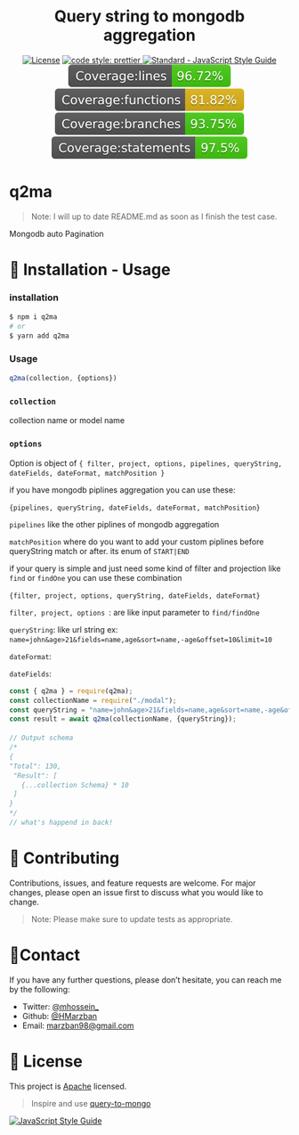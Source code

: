 <h1 align="center">Query string to mongodb aggregation</h1>

<p align="center">
<a href="https://opensource.org/licenses/Apache-2.0" rel="nofollow">
<img src="https://img.shields.io/badge/License-Apache%202.0-blue.svg" alt="License" style="max-width:100%;"></a>

<a href="https://github.com/sheerun/prettier-standard" rel="nofollow">
    <img alt="code style: prettier" src="https://img.shields.io/badge/code_style-prettier-ff69b4.svg">
</a>

<a href="https://github.com/sheerun/prettier-standard" rel="nofollow">
<img src="https://img.shields.io/badge/code_style-standard-brightgreen.svg" alt="Standard - JavaScript Style Guide" style="max-width:100%;">
</a>


<img src="./coverage/badge-lines.svg" alt="Coverage lines" data-canonical-src="./coverage/badge-lines.svg" style="max-width:100%;">

<img src="./coverage/badge-functions.svg" alt="Coverage functions" data-canonical-src="./coverage/badge-functions.svg" style="max-width:100%;">


<img src="./coverage/badge-branches.svg" alt="Coverage branches" data-canonical-src="./coverage/badge-branches.svg" style="max-width:100%;">

<img src="./coverage/badge-statements.svg" alt="Coverage statements" data-canonical-src="./coverage/badge-statements.svg" style="max-width:100%;">
</p>

# q2ma 
> Note: I will up to date README.md as soon as I finish the test case.

Mongodb auto Pagination

# 🚀 Installation - Usage

### installation
```bash
$ npm i q2ma
# or
$ yarn add q2ma
```

### Usage

```js
q2ma(collection, {options})

```

### `collection`
collection name or model name

### `options`
Option is object of `{ filter, project, options, pipelines, queryString, dateFields, dateFormat, matchPosition }`

if you have mongodb piplines aggregation you can use these:

`{pipelines, queryString, dateFields, dateFormat, matchPosition}`

`pipelines` like the other piplines of mongodb aggregation

`matchPosition` where do you want to add your custom piplines before queryString match or after. its enum of `START|END`

if your query is simple and just need some kind of filter and projection like `find` or `findOne` you can use these combination

`{filter, project, options, queryString, dateFields, dateFormat}`

`filter, project, options `: are like input parameter to `find/findOne`

`queryString`: like url string ex: `name=john&age>21&fields=name,age&sort=name,-age&offset=10&limit=10`

`dateFormat`:

`dateFields`:

```js
const { q2ma } = require(q2ma);
const collectionName = require("./modal");
const queryString = "name=john&age>21&fields=name,age&sort=name,-age&offset=0&limit=10";
const result = await q2ma(collectionName, {queryString});

// Output schema
/*
{
"Total": 130,
 "Result": [
   {...collection Schema} * 10
 ]
}
*/
// what's happend in back!


```

# 🤝 Contributing
Contributions, issues, and feature requests are welcome. For major changes, please open an issue first to discuss what you would like to change.

> Note: Please make sure to update tests as appropriate.

# 👋Contact
If you have any further questions, please don’t hesitate, you can reach me by the following:
 - Twitter: [@mhossein_](https://twitter.com/mhossein_)
 - Github: [@HMarzban](https://github.com/hmarzban)
 - Email: marzban98@gmail.com


# 📝 License
This project is [Apache](https://opensource.org/licenses/Apache-2.0) licensed.

> Inspire and use [query-to-mongo](https://www.npmjs.com/package/query-to-mongo)

[![JavaScript Style Guide](https://cdn.rawgit.com/standard/standard/master/badge.svg)](https://github.com/standard/standard)